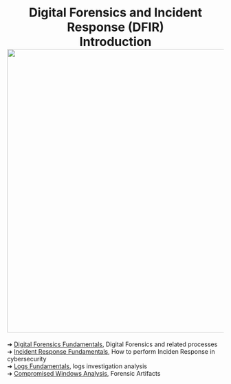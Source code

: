 <h1 align="center">Digital Forensics and Incident Response (DFIR)<br>Introduction<br><img width="660px" src="https://github.com/user-attachments/assets/0df0a62d-dedd-4dbc-aa0d-4c6dd7fc99c7"></h1>

➜ [Digital Forensics Fundamentals](https://github.com/RosanaFSS/DFIR-Digital-Forensics-and-Incident-Response-Introduction/blob/main/1%20.%20Digital%20Forensics%20Fundamentals.md), Digital Forensics and related processes<br>
➜ [Incident Response Fundamentals](https://github.com/RosanaFSS/DFIR-Digital-Forensics-and-Incident-Response-Introduction/blob/main/1%20.%20Incident%20Response%20Fundamentals.md), How to perform Inciden Response in cybersecurity<br>
➜ [Logs Fundamentals](https://github.com/RosanaFSS/DFIR-Digital-Forensics-and-Incident-Response-Introduction/blob/main/2%20.%20Logs%20Fundamentals.md), logs investigation analysis<br>
➜ [Compromised Windows Analysis](https://github.com/RosanaFSS/DFIR-Digital-Forensics-and-Incident-Response-Introduction/blob/main/3%20.%20Compromised%20Windows%20Analysis.md), Forensic Artifacts<br>

